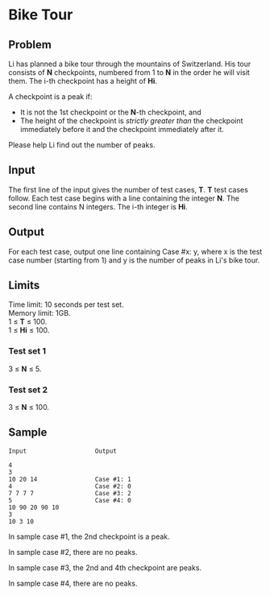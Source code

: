# Bike Tour

## Problem
Li has planned a bike tour through the mountains of Switzerland. His tour consists of **N** checkpoints, numbered from 1 to **N** in the order he will visit them. The i-th checkpoint has a height of **Hi**.

A checkpoint is a peak if:
* It is not the 1st checkpoint or the **N**-th checkpoint, and
* The height of the checkpoint is *strictly greater than* the checkpoint immediately before it and the checkpoint immediately after it.

Please help Li find out the number of peaks.

## Input
The first line of the input gives the number of test cases, **T**. **T** test cases follow. Each test case begins with a line containing the integer **N**. The second line contains N integers. The i-th integer is **Hi**.

## Output
For each test case, output one line containing Case #x: y, where x is the test case number (starting from 1) and y is the number of peaks in Li's bike tour.

## Limits
Time limit: 10 seconds per test set.<br />
Memory limit: 1GB.<br />
1 ≤ **T** ≤ 100.<br />
1 ≤ **Hi** ≤ 100.

### Test set 1
3 ≤ **N** ≤ 5.

### Test set 2
3 ≤ **N** ≤ 100.

## Sample
```
Input                   Output
 
4
3
10 20 14                Case #1: 1
4                       Case #2: 0
7 7 7 7                 Case #3: 2
5                       Case #4: 0
10 90 20 90 10
3
10 3 10
```
  
In sample case #1, the 2nd checkpoint is a peak.

In sample case #2, there are no peaks.

In sample case #3, the 2nd and 4th checkpoint are peaks.

In sample case #4, there are no peaks.
